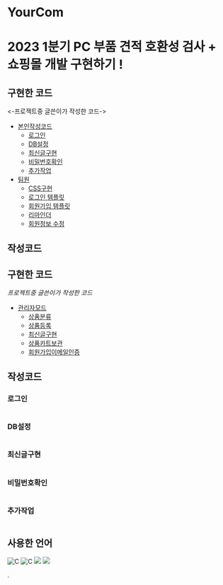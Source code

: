 # YourCom
# 2023 1분기 PC 부품 견적 호환성 검사 + 쇼핑몰 개발 구현하기 !



## 구현한 코드

<-프로젝트중 글쓴이가 작성한 코드->

- [본인작성코드](#작성코드)
  - [로그인](#로그인)
  - [DB설정](#DB설정)
  - [최신글구현](#최신글구현)
  - [비밀번호확인](#비밀번호확인)
  - [추가작업](#추가작업)
- [팀원](#sections)
  - [CSS구현](#title)
  - [로그인 템플릿](#banner)
  - [회원가입 템플릿](#banner)
  - [리마인더](#banner)
  - [회원정보 수정](#banner)
## 작성코드

## 구현한 코드

_프로젝트중 글쓴이가 작성한 코드_

- [관리자모드](#관리자모드)
  - [상품분류](#상품분류)
  - [상품등록](#상품등록)
  - [최신글구현](#최신글구현)
  - [상품카트보관](#상품카트보관)
  - [회원가입이메일인증](#이메일인증)
  
## 작성코드
### 로그인
```markdown

```
### DB설정
```markdown

```

### 최신글구현

```markdown

```
### 비밀번호확인
```markdown

```
### 추가작업
```markdown

```
## 사용한 언어
 <img alt="C" src ="https://img.shields.io/badge/JavaScript-F7DF1E.svg?&style=for-the-badge&logo=JAVASCRIPT&logoColor=white"/>
 <img alt="C" src ="https://img.shields.io/badge/HTML-E34F26.svg?&style=for-the-badge&logo=HTML5&logoColor=white"/>
 <img src="https://img.shields.io/badge/java-007396?style=for-the-badge&logo=java&logoColor=white">
 <img src="https://img.shields.io/badge/mysql-4479A1?style=for-the-badge&logo=mysql&logoColor=white"> 
 
.
